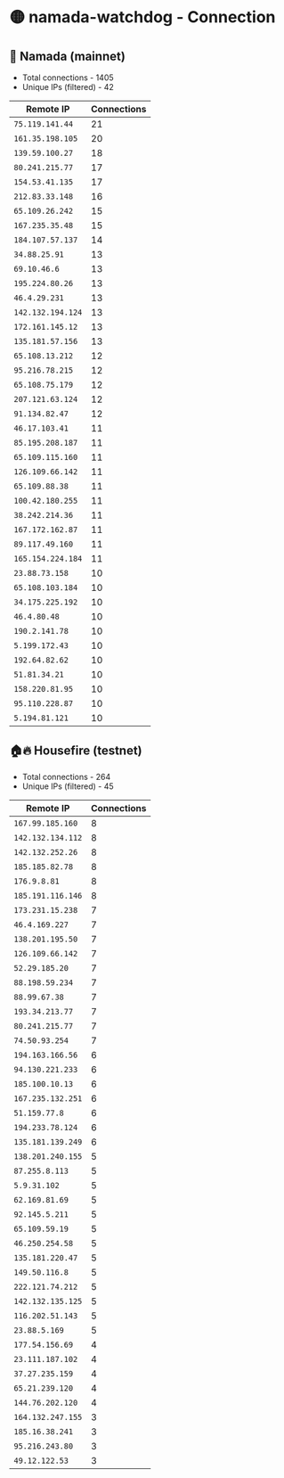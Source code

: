 # 🟡 namada-watchdog - Connection

## 🚀 Namada (mainnet)
- Total connections - 1405
- Unique IPs (filtered) - 42

| Remote IP | Connections |
|-----------|-------------|
| `75.119.141.44` | 21 |
| `161.35.198.105` | 20 |
| `139.59.100.27` | 18 |
| `80.241.215.77` | 17 |
| `154.53.41.135` | 17 |
| `212.83.33.148` | 16 |
| `65.109.26.242` | 15 |
| `167.235.35.48` | 15 |
| `184.107.57.137` | 14 |
| `34.88.25.91` | 13 |
| `69.10.46.6` | 13 |
| `195.224.80.26` | 13 |
| `46.4.29.231` | 13 |
| `142.132.194.124` | 13 |
| `172.161.145.12` | 13 |
| `135.181.57.156` | 13 |
| `65.108.13.212` | 12 |
| `95.216.78.215` | 12 |
| `65.108.75.179` | 12 |
| `207.121.63.124` | 12 |
| `91.134.82.47` | 12 |
| `46.17.103.41` | 11 |
| `85.195.208.187` | 11 |
| `65.109.115.160` | 11 |
| `126.109.66.142` | 11 |
| `65.109.88.38` | 11 |
| `100.42.180.255` | 11 |
| `38.242.214.36` | 11 |
| `167.172.162.87` | 11 |
| `89.117.49.160` | 11 |
| `165.154.224.184` | 11 |
| `23.88.73.158` | 10 |
| `65.108.103.184` | 10 |
| `34.175.225.192` | 10 |
| `46.4.80.48` | 10 |
| `190.2.141.78` | 10 |
| `5.199.172.43` | 10 |
| `192.64.82.62` | 10 |
| `51.81.34.21` | 10 |
| `158.220.81.95` | 10 |
| `95.110.228.87` | 10 |
| `5.194.81.121` | 10 |

## 🏠🔥 Housefire (testnet)

- Total connections - 264
- Unique IPs (filtered) - 45

| Remote IP | Connections |
|-----------|-------------|
| `167.99.185.160` | 8 |
| `142.132.134.112` | 8 |
| `142.132.252.26` | 8 |
| `185.185.82.78` | 8 |
| `176.9.8.81` | 8 |
| `185.191.116.146` | 8 |
| `173.231.15.238` | 7 |
| `46.4.169.227` | 7 |
| `138.201.195.50` | 7 |
| `126.109.66.142` | 7 |
| `52.29.185.20` | 7 |
| `88.198.59.234` | 7 |
| `88.99.67.38` | 7 |
| `193.34.213.77` | 7 |
| `80.241.215.77` | 7 |
| `74.50.93.254` | 7 |
| `194.163.166.56` | 6 |
| `94.130.221.233` | 6 |
| `185.100.10.13` | 6 |
| `167.235.132.251` | 6 |
| `51.159.77.8` | 6 |
| `194.233.78.124` | 6 |
| `135.181.139.249` | 6 |
| `138.201.240.155` | 5 |
| `87.255.8.113` | 5 |
| `5.9.31.102` | 5 |
| `62.169.81.69` | 5 |
| `92.145.5.211` | 5 |
| `65.109.59.19` | 5 |
| `46.250.254.58` | 5 |
| `135.181.220.47` | 5 |
| `149.50.116.8` | 5 |
| `222.121.74.212` | 5 |
| `142.132.135.125` | 5 |
| `116.202.51.143` | 5 |
| `23.88.5.169` | 5 |
| `177.54.156.69` | 4 |
| `23.111.187.102` | 4 |
| `37.27.235.159` | 4 |
| `65.21.239.120` | 4 |
| `144.76.202.120` | 4 |
| `164.132.247.155` | 3 |
| `185.16.38.241` | 3 |
| `95.216.243.80` | 3 |
| `49.12.122.53` | 3 |

